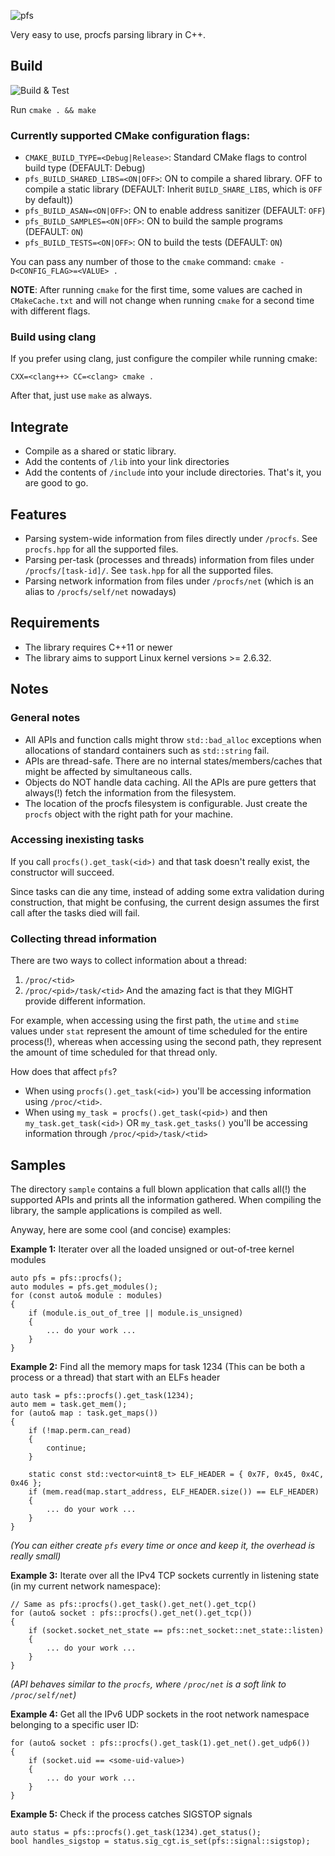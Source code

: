 ![pfs](./img/pfs.png "Logo")

Very easy to use, procfs parsing library in C++.

## Build

![Build & Test](https://github.com/dtrugman/pfs/actions/workflows/cmake.yml/badge.svg)

Run `cmake . && make`

### Currently supported CMake configuration flags:

- `CMAKE_BUILD_TYPE=<Debug|Release>`: Standard CMake flags to control build type (DEFAULT: Debug)
- `pfs_BUILD_SHARED_LIBS=<ON|OFF>`: ON to compile a shared library. OFF to compile a static library (DEFAULT: Inherit `BUILD_SHARE_LIBS`, which is `OFF` by default))
- `pfs_BUILD_ASAN=<ON|OFF>`: ON to enable address sanitizer (DEFAULT: `OFF`)
- `pfs_BUILD_SAMPLES=<ON|OFF>`: ON to build the sample programs (DEFAULT: `ON`)
- `pfs_BUILD_TESTS=<ON|OFF>`: ON to build the tests (DEFAULT: `ON`)

You can pass any number of those to the `cmake` command: `cmake -D<CONFIG_FLAG>=<VALUE> .`

**NOTE**: After running `cmake` for the first time, some values are cached in `CMakeCache.txt` and will not change when running `cmake` for a second time with different flags.

### Build using clang

If you prefer using clang, just configure the compiler while running cmake:

`CXX=<clang++> CC=<clang> cmake .`

After that, just use `make` as always.

## Integrate

- Compile as a shared or static library.
- Add the contents of `/lib` into your link directories
- Add the contents of `/include` into your include directories.
That's it, you are good to go.

## Features

- Parsing system-wide information from files directly under `/procfs`. See `procfs.hpp` for all the supported files.
- Parsing per-task (processes and threads) information from files under `/procfs/[task-id]/`. See `task.hpp` for all the supported files.
- Parsing network information from files under `/procfs/net` (which is an alias to `/procfs/self/net` nowadays)

## Requirements

- The library requires C++11 or newer
- The library aims to support Linux kernel versions >= 2.6.32.

## Notes

### General notes

- All APIs and function calls might throw `std::bad_alloc` exceptions when allocations of standard containers such as `std::string` fail.
- APIs are thread-safe. There are no internal states/members/caches that might be affected by simultaneous calls.
- Objects do NOT handle data caching. All the APIs are pure getters that always(!) fetch the information from the filesystem.
- The location of the procfs filesystem is configurable. Just create the `procfs` object with the right path for your machine.

### Accessing inexisting tasks

If you call `procfs().get_task(<id>)` and that task doesn't really exist, the constructor will succeed.

Since tasks can die any time, instead of adding some extra validation during construction, that might be confusing, the current design assumes the first call after the tasks died will fail.

### Collecting thread information

There are two ways to collect information about a thread:
1. `/proc/<tid>`
1. `/proc/<pid>/task/<tid>`
And the amazing fact is that they MIGHT provide different information.

For example, when accessing using the first path, the `utime` and `stime` values under `stat` represent the amount of time scheduled for the entire process(!), whereas when accessing using the second path, they represent the amount of time scheduled for that thread only.

How does that affect `pfs`?
- When using `procfs().get_task(<id>)` you'll be accessing information using `/proc/<tid>`.
- When using `my_task = procfs().get_task(<pid>)` and then `my_task.get_task(<id>)` OR `my_task.get_tasks()` you'll be accessing information through `/proc/<pid>/task/<tid>`

## Samples

The directory `sample` contains a full blown application that calls all(!) the supported APIs and prints all the information gathered. When compiling the library, the sample applications is compiled as well.

Anyway, here are some cool (and concise) examples:

**Example 1:** Iterater over all the loaded unsigned or out-of-tree kernel modules
```
auto pfs = pfs::procfs();
auto modules = pfs.get_modules();
for (const auto& module : modules)
{
    if (module.is_out_of_tree || module.is_unsigned)
    {
        ... do your work ...
    }
}
```

**Example 2:** Find all the memory maps for task 1234 (This can be both a process or a thread) that start with an ELFs header
```
auto task = pfs::procfs().get_task(1234);
auto mem = task.get_mem();
for (auto& map : task.get_maps())
{
    if (!map.perm.can_read)
    {
        continue;
    }

    static const std::vector<uint8_t> ELF_HEADER = { 0x7F, 0x45, 0x4C, 0x46 };
    if (mem.read(map.start_address, ELF_HEADER.size()) == ELF_HEADER)
    {
        ... do your work ...
    }
}
```
_(You can either create `pfs` every time or once and keep it, the overhead is really small)_

**Example 3:** Iterate over all the IPv4 TCP sockets currently in listening state (in my current network namespace):
```
// Same as pfs::procfs().get_task().get_net().get_tcp()
for (auto& socket : pfs::procfs().get_net().get_tcp())
{
    if (socket.socket_net_state == pfs::net_socket::net_state::listen)
    {
        ... do your work ...
    }
}
```
_(API behaves similar to the `procfs`, where `/proc/net` is a soft link to `/proc/self/net`)_

**Example 4:** Get all the IPv6 UDP sockets in the root network namespace belonging to a specific user ID:
```
for (auto& socket : pfs::procfs().get_task(1).get_net().get_udp6())
{
    if (socket.uid == <some-uid-value>)
    {
        ... do your work ...
    }
}
```

**Example 5:** Check if the process catches SIGSTOP signals
```
auto status = pfs::procfs().get_task(1234).get_status();
bool handles_sigstop = status.sig_cgt.is_set(pfs::signal::sigstop);
```
